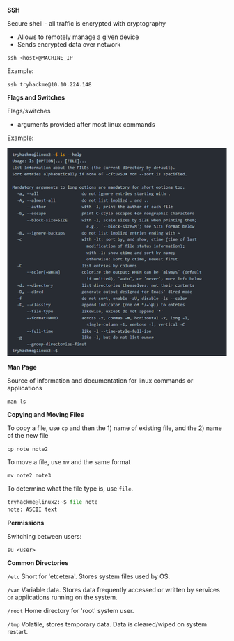 
**SSH**

Secure shell - all traffic is encrypted with cryptography
- Allows to remotely manage a given device
- Sends encrypted data over network

```
ssh <host>@MACHINE_IP
```
Example:
```
ssh tryhackme@10.10.224.148
```

**Flags and Switches**

Flags/switches
- arguments provided after most linux commands

Example:

![Alt text](<../../../../assets/Pasted image 20230729191413.png>)

**Man Page**

Source of information and documentation for linux commands or applications

```
man ls
```

**Copying and Moving Files**

To copy a file, use `cp` and then the 1) name of existing file, and the 2) name of the new file
```
cp note note2
```

To move a file, use `mv` and the same format
```
mv note2 note3
```

To determine what the file type is, use `file`. 
```python
tryhackme@linux2:~$ file note
note: ASCII text
```

**Permissions**

Switching between users:
```
su <user>
```
**Common Directories**

`/etc`
Short for 'etcetera'.  Stores system files used by OS. 

`/var`
Variable data.   Stores data frequently accessed or written by services or applications running on the system. 

`/root`
Home directory for 'root' system user.

`/tmp`
Volatile, stores temporary data.  Data is cleared/wiped on system restart. 




